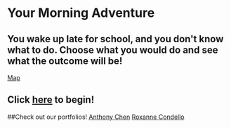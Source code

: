 # Your Morning Adventure
You wake up late for school, and you don't know what to do. Choose what you would do and see what the outcome will be! 
---
[Map](https://docs.google.com/drawings/d/1IRpTWSD5gCvuBltylx0-xb9OzWeCbWMUb4TpDW35pv4)

Click [here](start.md) to begin!
---
##Check out our portfolios!
[Anthony Chen](https://sites.google.com/a/hstat.org/anthonyc8420sep11/)
[Roxanne Condello](https://sites.google.com/a/hstat.org/roxannec1086sep11/)

